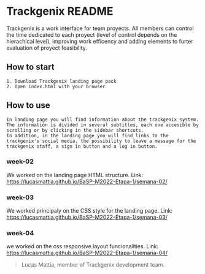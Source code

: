 # Trackgenix README

Trackgenix is a work interface for team proyects. All members can control the time dedicated to each proyect (level of control depends on the hierachical level), improving work efficency and adding elements to furter evaluation of proyect feasibility. 

## How to start

```
1. Download Trackgenix landing page pack
2. Open index.html with your browser

```
## How to use

```
In landing page you will find information about the trackgenix system. The information is divided in several subtitles, each one accesible by scrolling or by clicking in the sidebar shortcuts.
In addition, in the landing page you will find links to the trackgenix's social media, the possibility to leave a message for the trackgenix staff, a sign in button and a log in button.

```
### week-02
We worked on the landing page HTML structure. Link: https://lucasmattia.github.io/BaSP-M2022-Etapa-1/semana-02/

### week-03
We worked principaly on the CSS style for the landing page. Link: https://lucasmattia.github.io/BaSP-M2022-Etapa-1/semana-03/

### week-04
we worked on the css responsive layout funcionalities. Link: https://lucasmattia.github.io/BaSP-M2022-Etapa-1/semana-04/


> Lucas Mattia, member of Trackgenix development team.